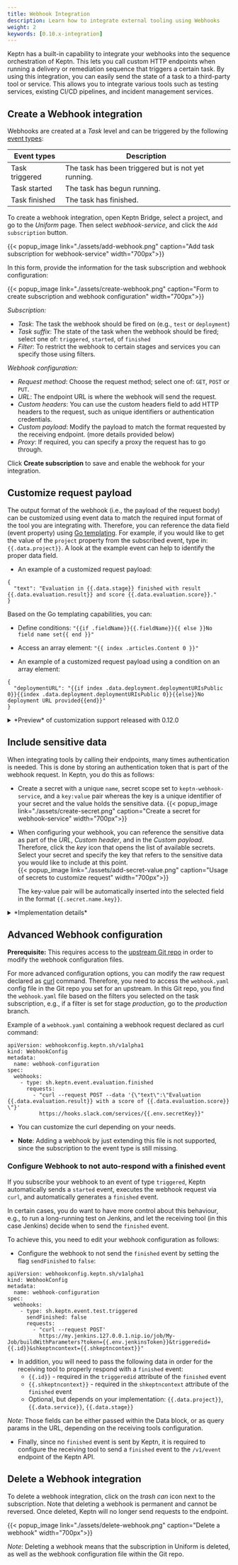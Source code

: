 ```yaml
---
title: Webhook Integration
description: Learn how to integrate external tooling using Webhooks
weight: 2
keywords: [0.10.x-integration]
---
```


Keptn has a built-in capability to integrate your webhooks into the sequence orchestration of Keptn. This lets you call
custom HTTP endpoints when running a delivery or remediation sequence that triggers a certain task. By using this 
integration, you can easily send the state of a task to a third-party tool or service. This allows you to integrate
various tools such as testing services, existing CI/CD pipelines, and incident management services. 


## Create a Webhook integration

Webhooks are created at a *Task* level and can be triggered by the following [event types](https://github.com/keptn/spec/blob/0.2.2/cloudevents.md#task-events):

| Event types     | Description                                           |
|---------------- |-----------------------------------------------------  |
| Task triggered  | The task has been triggered but is not yet running.   |
| Task started    | The task has begun running.                           |
| Task finished   | The task has finished.                                |

To create a webhook integration, open Keptn Bridge, select a project, and go to the *Uniform* page. Then select
*webhook-service*, and click the `Add subscription` button. 

{{< popup_image
link="./assets/add-webhook.png"
caption="Add task subscription for webhook-service"
width="700px">}}

In this form, provide the information for the task subscription and webhook configuration: 

{{< popup_image
link="./assets/create-webhook.png"
caption="Form to create subscription and webhook configuration"
width="700px">}}

*Subscription:*

* *Task*: The task the webhook should be fired on (e.g., `test` or `deployment`)
* *Task suffix*: The state of the task when the webhook should be fired; select one of: `triggered`, `started`, of `finished`
* *Filter*: To restrict the webhook to certain stages and services you can specify those using filters. 

*Webhook configuration:*

* *Request method*: Choose the request method; select one of: `GET`, `POST` or `PUT`.
* *URL*: The endpoint URL is where the webhook will send the request.
* *Custom headers*: You can use the custom headers field to add HTTP headers to the request, such as unique identifiers or authentication credentials.
* *Custom payload*: Modify the payload to match the format requested by the receiving endpoint. (more details provided below)
* *Proxy*: If required, you can specify a proxy the request has to go through.

Click **Create subscription** to save and enable the webhook for your integration.

## Customize request payload

The output format of the webhook (i.e., the payload of the request body) can be customized using event data to match the 
required input format of the tool you are integrating with. Therefore, you can reference the data field (event property) 
using [Go templating](https://blog.gopheracademy.com/advent-2017/using-go-templates/). For example, if you would like to get the value of the `project` property from the 
subscribed event, type in: `{{.data.project}}`. A look at the example event can help to identify the proper data field. 

* An example of a customized request payload:   

```
{
  "text": "Evaluation in {{.data.stage}} finished with result {{.data.evaluation.result}} and score {{.data.evaluation.score}}."
}
```

Based on the Go templating capabilities, you can: 

* Define conditions: `"{{if .fieldName}}{{.fieldName}}{{ else }}No field name set{{ end }}"` 
* Access an array element: `"{{ index .articles.Content 0 }}"`

* An example of a customized request payload using a condition on an array element: 

```
{
  "deploymentURL": "{{if index .data.deployment.deploymentURIsPublic 0}}{{index .data.deployment.deploymentURIsPublic 0}}{{else}}No deployment URL provided{{end}}"
}
```

<details><summary>*Preview* of customization support released with 0.12.0</summary>
<p>

For a more convenient way, a feature is planned where you can put your cursor in the text field at the spot where you would like to customize the payload. Then click the *computer* icon that opens a list of data fields you can add to the payload. This list of data fields is derived from the event your webhook is subscribed to. 

{{< popup_image
link="./assets/customize-payload.png"
caption="Select event data to customize the request payload"
width="700px">}}

</p>
</details>

## Include sensitive data

When integrating tools by calling their endpoints, many times authentication is needed. This is done by storing an authentication token that is part of the webhook request. In Keptn, you do this as follows: 

* Create a secret with a unique `name`, secret scope set to `keptn-webhook-service`, and a `key:value` pair whereas the key is a unique identifier of your secret and the value holds the sensitive data.
  {{< popup_image
  link="./assets/create-secret.png"
  caption="Create a secret for webhook-service"
  width="700px">}}

* When configuring your webhook, you can reference the sensitive data as part of the *URL*, *Custom header*, and in the *Custom payload*. Therefore, click the *key* icon that opens the list of available secrets. Select your secret and specify the key that refers to the sensitive data you would like to include at this point.  
  {{< popup_image
  link="./assets/add-secret-value.png"
  caption="Usage of secrets to customize request"
  width="700px">}}

  The key-value pair will be automatically inserted into the selected field in the format `{{.secret.name.key}}`. 
  
  
<details><summary>*Implementation details*</summary>
<p>

When the webhook configuration is saved, the secret will be parsed into a different format, which looks like this: `{{.env.secret_name_key}}`. This format represents a unique name that is a referrer to an entry in the `envFrom` property in the `webhook.yaml` file. This `envFrom` property contains added secrets with a referrer name, the given secret name, and secret key.

```
apiVersion: webhookconfig.keptn.sh/v1alpha1
kind: WebhookConfig
metadata:
  name: webhook-configuration
spec:
  webhooks:
    - type: sh.keptn.event.deployment.started
      envFrom:
        - name: secret_api_token
          secretRef:
            name: api
            key: api-token
        
      requests:
        - "curl --request POST https://example.com?token={{.env.secret_api_token}}"
```
<!--
{{< popup_image
link="./assets/webhook-secret.png"
caption="envFrom property in webhook.yaml"
width="700px">}}

{{< popup_image
link="./assets/webhook-secret-usage.png"
caption="Usage of envFrom property in webhook.yaml"
width="700px">}}
-->

</p>
</details>


## Advanced Webhook configuration

**Prerequisite:** This requires access to the [upstream Git repo](../../manage/git_upstream/) in order to modify the webhook configuration files.  

For more advanced configuration options, you can modify the raw request declared as [curl](https://curl.se/) command. Therefore, you need to access the `webhook.yaml` config file in the Git repo you set for an upstream. In this Git repo, you find the `webhook.yaml` file based on the filters you selected on the task subscription, e.g., if a filter is set for stage *production*, go to the *production* branch. 

Example of a `webhook.yaml` containing a webhook request declared as curl command: 

```
apiVersion: webhookconfig.keptn.sh/v1alpha1
kind: WebhookConfig
metadata:
  name: webhook-configuration
spec:
  webhooks:
    - type: sh.keptn.event.evaluation.finished
      requests:
        - "curl --request POST --data '{\"text\":\"Evaluation {{.data.evaluation.result}} with a score of {{.data.evaluation.score}} \"}'
          https://hooks.slack.com/services/{{.env.secretKey}}"
```

* You can customize the curl depending on your needs. 

* **Note**: Adding a webhook by just extending this file is not supported, since the subscription to the event type is still missing. 

### Configure Webhook to not auto-respond with a finished event

If you subscribe your webhook to an event of type `triggered`, Keptn automatically sends a `started` event, executes
the webhook request via `curl`, and automatically generates a `finished` event.

In certain cases, you do want to have more control about this behaviour, e.g., to run a long-running test on Jenkins, 
and let the receiving tool (in this case Jenkins) decide when to send the `finished` event.

To achieve this, you need to edit your webhook configuration as follows:

* Configure the webhook to not send the `finished` event by setting the flag `sendFinished` to `false`:

```
apiVersion: webhookconfig.keptn.sh/v1alpha1
kind: WebhookConfig
metadata:
  name: webhook-configuration
spec:
  webhooks:
    - type: sh.keptn.event.test.triggered
      sendFinished: false 
      requests:
        - "curl --request POST'
          https://my.jenkins.127.0.0.1.nip.io/job/My-Job/buildWithParameters?token={{.env.jenkinsToken}}&triggeredid={{.id}}&shkeptncontext={{.shkeptncontext}}"
```

* In addition, you will need to pass the following data in order for the receiving tool to properly respond with a `finished` event:
  * `{{.id}}` - required in the `triggeredid` attribute of the `finished` event
  * `{{.shkeptncontext}}` - required in the `shkeptncontext` attribute of the `finished` event
  * Optional, but depends on your implementation: `{{.data.project}}`, `{{.data.service}}`, `{{.data.stage}}`
  
*Note*: Those fields can be either passed within the Data block, or as query params in the URL, depending on the receiving tools configuration.

* Finally, since no `finished` event is sent by Keptn, it is required to configure the receiving tool to send a `finished` event to the `/v1/event` endpoint of the Keptn API.

## Delete a Webhook integration

To delete a webhook integration, click on the *trash can* icon next to the subscription. Note that deleting a webhook is permanent and cannot be reversed. Once deleted, Keptn will no longer send requests to the endpoint.

{{< popup_image
link="./assets/delete-webhook.png"
caption="Delete a webhook"
width="700px">}}

*Note*: Deleting a webhook means that the subscription in Uniform is deleted, as well as the webhook configuration file within the Git repo.
